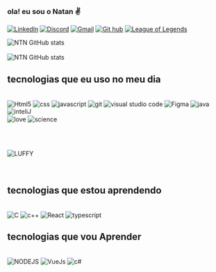 
### ola! eu sou o Natan ✌️


[![Linkedln](	https://img.shields.io/badge/LinkedIn-0077B5?style=for-the-badge&logo=linkedin&logoColor=white)]()
[![Discord](https://img.shields.io/badge/Discord-7289DA?style=for-the-badge&logo=discord&logoColor=white)](https://discord.com/channels/@NTN#8492)
[![Gmail](	https://img.shields.io/badge/Gmail-D14836?style=for-the-badge&logo=gmail&logoColor=white)](https://mail.google.com/mail/natanalmeida040@gmail.com)
[![Git hub](https://img.shields.io/badge/GitHub-100000?style=for-the-badge&logo=github&logoColor=white)](https://github.com/NTN1789 )
 [![League of Legends](https://img.shields.io/badge/Riot_Games-D32936?style=for-the-badge&logo=riot-games&logoColor=white)](JACKYLOVE)

![ NTN GitHub stats](https://github-readme-stats.vercel.app/api?username=NTN1789&show_icons=dracula)
<br><br>
![NTN GitHub stats ](https://github-readme-stats.vercel.app/api/top-langs/?username=NTN1789&theme=blue-green)




## tecnologias  que eu uso no meu dia 

<div style="displa: "inline_block></br>
<img align= "center"  alt="Html5"  src= "https://img.shields.io/badge/HTML5-E34F26?style=for-the-badge&logo=html5&logoColor=white " /> 
<img align= "center"  alt="css"  src= "https://img.shields.io/badge/CSS3-1572B6?style=for-the-badge&logo=css3&logoColor=white " /> 
<img align= "center"  alt="javascript"  src= "https://img.shields.io/badge/JavaScript-F7DF1E?style=for-the-badge&logo=javascript&logoColor=black " /> 
<img align= "center"  alt="git"  src= "https://img.shields.io/badge/GIT-E44C30?style=for-the-badge&logo=git&logoColor=white" />
<img align= "center"  alt="visual studio code"  src= "https://img.shields.io/badge/Visual_Studio_Code-0078D4?style=for-the-badge&logo=visual%20studio%20code&logoColor=white " />
<img align= "center"  alt="Figma"  src= "https://img.shields.io/badge/Figma-F24E1E?style=for-the-badge&logo=figma&logoColor=white " /> 
<img align= "center"  alt="java"  src="https://img.shields.io/badge/Java-ED8B00?style=for-the-badge&logo=java&logoColor=white"/>  
 <img align= "center"  alt="inteliJ"  src="https://img.shields.io/badge/IntelliJ_IDEA-000000.svg?style=for-the-badge&logo=intellij-idea&logoColor=white" />

 <br>

 <img align= "center"  alt="love" src="http://ForTheBadge.com/images/badges/built-with-love.svg" />
 <img align= "center"  alt="science" src="http://ForTheBadge.com/images/badges/built-with-science.svg" />

 <br><br>
 
 <img align= "center" alt="LUFFY" src="https://onepieceex.net/wp-content/uploads/2023/05/ezgif.com-gif-maker-5.gif" />
  
         
</div>
<br><br>

## tecnologias  que estou aprendendo 


<div style="display: "inline-block ><br>
 
 
 <img align= "center"  alt="C"  src="https://img.shields.io/badge/C-00599C?style=for-the-badge&logo=c&logoColor=white " />
   <img align= "center" alt="c++" src="https://img.shields.io/badge/C%2B%2B-00599C?style=for-the-badge&logo=c%2B%2B&logoColor=white" />
 <img align= "center" alt="React" src= "https://img.shields.io/badge/React-20232A?style=for-the-badge&logo=react&logoColor=61DAFB" />
 <img align= "center"  alt="typescript"  src= "https://img.shields.io/badge/TypeScript-007ACC?style=for-the-badge&logo=typescript&logoColor=white " />
 

  </div>
  
  ## tecnologias  que vou Aprender
  
  
  <div style="display: "inline-block > <br>
  
  
   <img align= "center" alt="NODEJS" src="https://img.shields.io/badge/Node.js-43853D?style=for-the-badge&logo=node.js&logoColor=white" />
   <img align= "center" alt="VueJs" src= "https://img.shields.io/badge/Vue.js-35495E?style=for-the-badge&logo=vue.js&logoColor=4FC08D " />
     <img align= "center" alt="c#" src="https://img.shields.io/badge/C%23-239120?style=for-the-badge&logo=c-sharp&logoColor=white" />
     
   </div



 
 

 



  
